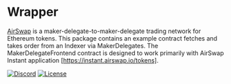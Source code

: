 # Wrapper

[AirSwap](https://www.airswap.io/) is a maker-delegate-to-maker-delegate trading network for Ethereum tokens. This package contains an example contract fetches and takes order from an Indexer via MakerDelegates. The MakerDelegateFrontend contract is designed to work primarily with AirSwap Instant application [https://instant.airswap.io/tokens].

[![Discord](https://img.shields.io/discord/590643190281928738.svg)](https://discord.gg/ecQbV7H)
[![License](https://img.shields.io/badge/License-Apache%202.0-blue.svg)](https://opensource.org/licenses/Apache-2.0)
